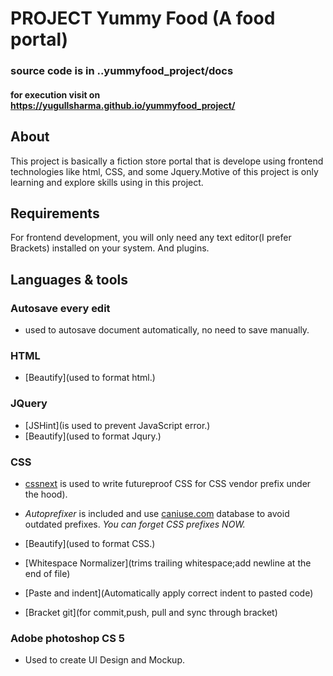 # PROJECT Yummy Food (A food portal)
### source code is in ..yummyfood_project/docs
#### for execution visit on https://yugullsharma.github.io/yummyfood_project/

## About
This project is basically a fiction store portal that is develope using frontend technologies like html,
CSS, and some Jquery.Motive of this project is only learning and explore skills using in this project.


## Requirements

For frontend development, you will only need any text editor(I prefer Brackets) installed on your system.
And plugins.

## Languages & tools

### Autosave every edit

- used to autosave document automatically, no need to save manually.

### HTML

- [Beautify](used to format html.)

### JQuery

- [JSHint](is used to prevent JavaScript error.)
- [Beautify](used to format Jqury.)


### CSS

- [cssnext](http://cssnext.putaindecode.io) is used to write futureproof CSS for CSS vendor prefix under the hood).

- _Autoprefixer_ is included and use [caniuse.com](http://caniuse.com/) database to avoid outdated prefixes. _You can forget CSS prefixes NOW._

- [Beautify](used to format CSS.)

- [Whitespace Normalizer](trims trailing whitespace;add newline at the end of file)

- [Paste and indent](Automatically apply correct indent to pasted code)

- [Bracket git](for commit,push, pull and sync through bracket)

### Adobe photoshop CS 5

- Used to create UI Design and Mockup.


